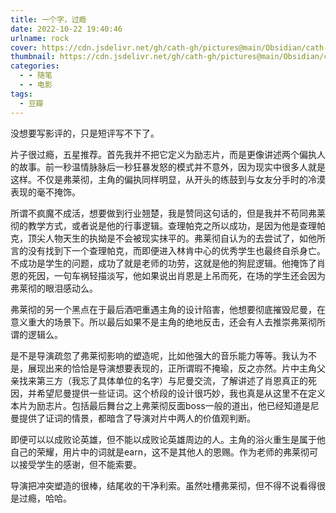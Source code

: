 ```yaml
---
title: 一个字，过瘾
date: 2022-10-22 19:40:46
urlname: rock
cover: https://cdn.jsdelivr.net/gh/cath-gh/pictures@main/Obsidian/cath-gh.github.io/%E7%88%86%E8%A3%82%E9%BC%93%E6%89%8B.webp
thumbnail: https://cdn.jsdelivr.net/gh/cath-gh/pictures@main/Obsidian/cath-gh.github.io/%E7%88%86%E8%A3%82%E9%BC%93%E6%89%8B.webp
categories:
  - - 随笔
  - - 电影
tags:
  - 豆瓣
---
```

没想要写影评的，只是短评写不下了。

片子很过瘾，五星推荐。首先我并不把它定义为励志片，而是更像讲述两个偏执人的故事。前一秒温情脉脉后一秒狂暴发怒的模式并不意外，因为现实中很多人就是这样。不仅是弗莱彻，主角的偏执同样明显，从开头的练鼓到与女友分手时的冷漠表现的毫不掩饰。

<!--more-->

所谓不疯魔不成活，想要做到行业翘楚，我是赞同这句话的，但是我并不苟同弗莱彻的教学方式，或者说是他的行事逻辑。查理帕克之所以成功，是因为他是查理帕克，顶尖人物天生的执拗是不会被现实抹平的。弗莱彻自认为的去尝试了，如他所言的没有找到下一个查理帕克，而即便进入林肯中心的优秀学生也最终自杀身亡。不成功是学生的问题，成功了就是老师的功劳，这就是他的狗屁逻辑。他掩饰了肖恩的死因，一句车祸轻描淡写，他如果说出肖恩是上吊而死，在场的学生还会因为弗莱彻的眼泪感动么。

弗莱彻的另一个黑点在于最后酒吧重遇主角的设计陷害，他想要彻底摧毁尼曼，在意义重大的场景下。所以最后如果不是主角的绝地反击，还会有人去推崇弗莱彻所谓的逻辑么。

是不是导演疏忽了弗莱彻影响的塑造呢，比如他强大的音乐能力等等。我认为不是，展现出来的恰恰是导演想要表现的，正所谓瑕不掩瑜，反之亦然。片中主角父亲找来第三方（我忘了具体单位的名字）与尼曼交流，了解讲述了肖恩真正的死因，并希望尼曼提供一些证词。这个桥段的设计很巧妙，我也真是从这里不在定义本片为励志片。包括最后舞台之上弗莱彻反面boss一般的道出，他已经知道是尼曼提供了证词的情景，都暗含了导演对片中两人的价值观判断。

即便可以以成败论英雄，但不能以成败论英雄周边的人。主角的浴火重生是属于他自己的荣耀，用片中的词就是earn，这不是其他人的恩赐。作为老师的弗莱彻可以接受学生的感谢，但不能索要。

导演把冲突塑造的很棒，结尾收的干净利索。虽然吐槽弗莱彻，但不得不说看得很是过瘾，哈哈。